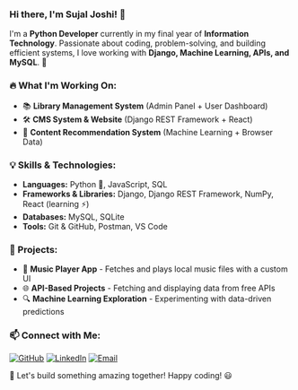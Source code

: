 ### Hi there, I'm Sujal Joshi! 👋

I'm a **Python Developer** currently in my final year of **Information Technology**. Passionate about coding, problem-solving, and building efficient systems, I love working with **Django, Machine Learning, APIs, and MySQL**. 🚀

### 🔥 What I'm Working On:
- 📚 **Library Management System** (Admin Panel + User Dashboard)
- 🛠️ **CMS System & Website** (Django REST Framework + React)
- 🤖 **Content Recommendation System** (Machine Learning + Browser Data)

### 💡 Skills & Technologies:
- **Languages:** Python 🐍, JavaScript, SQL
- **Frameworks & Libraries:** Django, Django REST Framework, NumPy, React (learning ⚡)
- **Databases:** MySQL, SQLite
- **Tools:** Git & GitHub, Postman, VS Code

### 📌 Projects:
- 🎵 **Music Player App** - Fetches and plays local music files with a custom UI
- 🌐 **API-Based Projects** - Fetching and displaying data from free APIs
- 🔍 **Machine Learning Exploration** - Experimenting with data-driven predictions

### 📫 Connect with Me:
[![GitHub](https://img.shields.io/badge/GitHub-100000?style=for-the-badge&logo=github&logoColor=white)](https://github.com/sujaljoshi7)
[![LinkedIn](https://img.shields.io/badge/LinkedIn-0A66C2?style=for-the-badge&logo=linkedin&logoColor=white)](https://www.linkedin.com/in/YOUR-LINKEDIN/)
[![Email](https://img.shields.io/badge/Email-D14836?style=for-the-badge&logo=gmail&logoColor=white)](mailto:YOUR-EMAIL@gmail.com)

🚀 Let's build something amazing together! Happy coding! 😃
